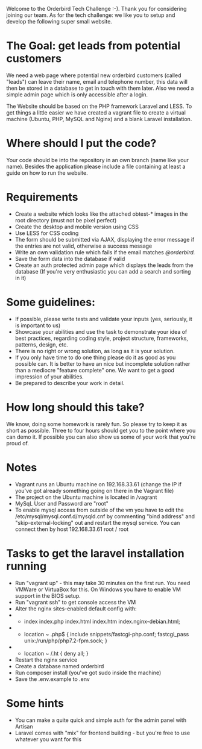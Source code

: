 Welcome to the Orderbird Tech Challenge :-). Thank you for considering joining our team. As for the tech challenge: we like you to setup and develop the following super small website.

# The Goal: get leads from potential customers
We need a web page where potential new orderbird customers (called "leads") can leave their name, email and telephone number, this data will then be stored in a database to get in touch with them later.
Also we need a simple admin page which is only accessible after a login. 

The Website should be based on the PHP framework Laravel and LESS. To get things a little easier we have created a vagrant file to create a virtual machine (Ubuntu, PHP, MySQL and Nginx) and a blank Laravel installation.

# Where should I put the code?
Your code should be into the repository in an own branch (name like your name). Besides the application please include a file containing at least a guide on how to run the website.

# Requirements
- Create a website which looks like the attached obtest-* images in the root directory (must not be pixel perfect)
- Create the desktop and mobile version using CSS
- Use LESS for CSS coding
- The form should be submitted via AJAX, displaying the error message if the entries are not valid, otherwise a success message
- Write an own validation rule which fails if the email matches *@orderbird.*
- Save the form data into the database if valid
- Create an auth protected admin page which displays the leads from the database (If you're very enthusiastic you can add a search and sorting in it)

# Some guidelines:
- If possible, please write tests and validate your inputs (yes, seriously, it is important to us)
- Showcase your abilities and use the task to demonstrate your idea of best practices, regarding coding style, project structure, frameworks, patterns, design, etc.
- There is no right or wrong solution, as long as it is your solution.
- If you only have time to do one thing please do it as good as you possible can. It is better to have an nice but incomplete solution rather than a mediocre "feature complete" one. We want to get a good impression of your abilities.
- Be prepared to describe your work in detail.

# How long should this take?
We know, doing some homework is rarely fun. So please try to keep it as short as possible. Three to four hours should get you to the point where you can demo it. If possible you can also show us some of your work that you're proud of.

# Notes
- Vagrant runs an Ubuntu machine on 192.168.33.61 (change the IP if you've got already something going on there in the Vagrant file)
- The project on the Ubuntu machine is located in /vagrant 
- MySqL User and Password are "root"
- To enable mysql access from outside of the vm you have to edit the /etc/mysql/mysql.conf.d/mysqld.cnf by commenting "bind address" and "skip-external-locking" out and restart the mysql service.
You can connect then by host 192.168.33.61 root / root

# Tasks to get the laravel installation running
- Run "vagrant up" - this may take 30 minutes on the first run. You need VMWare or VirtuaBox for this. On Windows you have to enable VM support in the BIOS setup.
- Run "vagrant ssh" to get console access the VM
- Alter the nginx sites-enabled default config with:
- - index index.php index.html index.htm index.nginx-debian.html;
- - location ~ \.php$ {
            include snippets/fastcgi-php.conf;
            fastcgi_pass unix:/run/php/php7.2-fpm.sock;
        }
- - location ~ /\.ht {
             deny all;
         }
- Restart the nginx service
- Create a database named orderbird
- Run composer install (you've got sudo inside the machine)
- Save the .env.example to .env

# Some hints
- You can make a quite quick and simple auth for the admin panel with Artisan
- Laravel comes with "mix" for frontend building - but you're free to use whatever you want for this
